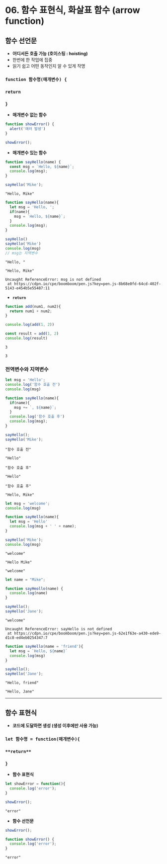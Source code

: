 # 06. 함수 표현식, 화살표 함수 (arrow function)

## 함수 선언문

- **어디서든 호출 가능 (호이스팅 : hoisting)**
- 한번에 한 작업에 집중
- 읽기 쉽고 어떤 동작인지 알 수 있게 작명

### **`function 함수명(매개변수) {`**

### `return`

### **`}`**

- **매개변수 없는 함수**

```jsx
function showError() {
  alert('에러 발생')
}

showError();
```

- **매개변수 있는 함수**

```jsx
function sayHello(name) {
  const msg = `Hello, ${name}`;
  console.log(msg);
}

sayHello('Mike');
```

```
"Hello, Mike"
```

```jsx
function sayHello(name){
  let msg = 'Hello, ';
  if(name){
    msg = `Hello, ${name}`;
  }
  console.log(msg);
}

sayHello()
sayHello('Mike')
console.log(msg)
// msg는 지역변수
```

```
"Hello, "
```

```
"Hello, Mike"
```

```
Uncaught ReferenceError: msg is not defined
 at https://cdpn.io/cpe/boomboom/pen.js?key=pen.js-8b68e0fd-64cd-402f-5143-e454b5e55487:11
```

- **`return`**

```jsx
function add(num1, num2){
  return num1 + num2;
}

console.log(add(1, 2))

const result = add(1, 2)
console.log(result)
```

```
3

3
```

### 전역변수와 지역변수

```jsx
let msg = 'Hello';
console.log('함수 호출 전')
console.log(msg)

function sayHello(name){
  if(name){
    msg += `, ${name}`;
  }
  console.log('함수 호출 후')
  console.log(msg);
}

sayHello();
sayHello('Mike');
```

```
"함수 호출 전" 

"Hello" 

"함수 호출 후"

"Hello"

"함수 호출 후"

"Hello, Mike"
```

```jsx
let msg = 'welcome';
console.log(msg)

function sayHello(name){
  let msg = 'Hello'
  console.log(msg + ' ' + name);
}

sayHello('Mike');
console.log(msg)
```

```
"welcome" 

"Hello Mike"

"welcome"
```

```jsx
let name = "Mike";

function sayHeollo(name) {
  console.log(name)
}

sayHello();
sayHello('Jane');
```

```
"welcome"
```

```
Uncaught ReferenceError: sayHello is not defined
 at https://cdpn.io/cpe/boomboom/pen.js?key=pen.js-62e1f63e-a430-ede9-d1c8-ed4eb0254347:7
```

```jsx
function sayHello(name = 'friend'){
  let msg = `Hello, ${name}`
  console.log(msg)
}

sayHello();
sayHello('Jane');
```

```
"Hello, friend"
 
"Hello, Jane"
```

---

## 함수 표현식

- **코드에 도달하면 생성 (생성 이후에만 사용 가능)**

### **`let 함수명 = function(매개변수){`**

### `**return**`

### **`}`**

- **함수 표현식**

```jsx
let showError = function(){
  console.log('error');
}

showError();
```

```
"error"
```

- **함수 선언문**

```jsx
showError();

function showError() {
  console.log('error');
}
```

```
"error"
```